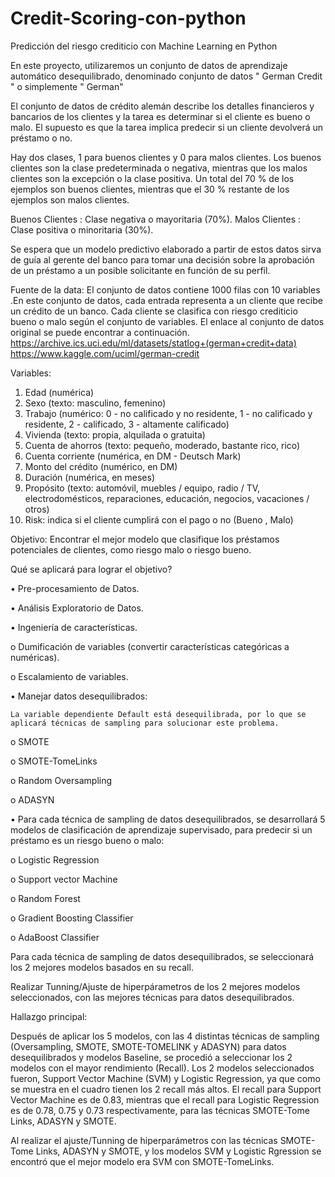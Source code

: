 # Credit-Scoring-con-python
Predicción del riesgo crediticio con  Machine Learning en Python


En este proyecto, utilizaremos un conjunto de datos de aprendizaje automático desequilibrado, denominado conjunto de datos " German Credit " o simplemente " German"

El conjunto de datos de crédito alemán describe los detalles financieros y bancarios de los clientes y la tarea es determinar si el cliente es bueno o malo. El supuesto es que la tarea implica predecir si un cliente devolverá un préstamo o no.

Hay dos clases, 1 para buenos clientes y 0 para malos clientes. Los buenos clientes son la clase predeterminada o negativa, mientras que los malos clientes son la excepción o la clase positiva. Un total del 70 % de los ejemplos son buenos clientes, mientras que el 30 % restante de los ejemplos son malos clientes.

Buenos Clientes : Clase negativa o mayoritaria (70%).
Malos Clientes : Clase positiva o minoritaria (30%).

Se espera que un modelo predictivo elaborado a partir de estos datos sirva de guía al gerente del banco para tomar una decisión sobre la aprobación de un préstamo a un posible solicitante en función de su perfil.

Fuente de la data:
El conjunto de datos contiene 1000 filas con 10 variables .En este conjunto de datos, cada entrada representa a un cliente que recibe un crédito de un banco. Cada cliente se clasifica con riesgo crediticio bueno o malo según el conjunto de variables. El enlace al conjunto de datos original se puede encontrar a continuación.
https://archive.ics.uci.edu/ml/datasets/statlog+(german+credit+data)
https://www.kaggle.com/uciml/german-credit



Variables:

1.	Edad (numérica)
2.	Sexo (texto: masculino, femenino)
3.	Trabajo (numérico: 0 - no calificado y no residente, 1 - no calificado y residente, 2 - calificado, 3 - altamente calificado)
4.	Vivienda (texto: propia, alquilada o gratuita)
5.	Cuenta de ahorros (texto: pequeño, moderado, bastante rico, rico)
6.	Cuenta corriente (numérica, en DM - Deutsch Mark)
7.	Monto del crédito (numérico, en DM)
8.	Duración (numérica, en meses)
9.	Propósito (texto: automóvil, muebles / equipo, radio / TV, electrodomésticos, reparaciones, educación, negocios, vacaciones / otros)
10.	Risk: indica si el cliente cumplirá con el pago o no (Bueno , Malo)


Objetivo: Encontrar el mejor modelo que clasifique los préstamos potenciales de clientes, como riesgo malo o riesgo bueno.

Qué se aplicará para lograr el objetivo?

•	Pre-procesamiento de Datos.

•	Análisis Exploratorio de Datos.

•	Ingeniería de características.

o	Dumificación de variables (convertir características categóricas a numéricas).

o	Escalamiento de variables.

•	Manejar datos desequilibrados:

    La variable dependiente Default está desequilibrada, por lo que se aplicará técnicas de sampling para solucionar este problema.
    
  o	SMOTE 
  
  o	SMOTE-TomeLinks
  
  o	Random Oversampling
  
  o	ADASYN
  
  
  •	Para cada técnica de sampling de datos desequilibrados, se desarrollará 5 modelos de clasificación de aprendizaje  supervisado, para predecir si un préstamo es un riesgo         bueno o malo:

  o	Logistic Regression

  o	Support vector Machine

  o	Random Forest 

  o	Gradient Boosting Classifier

  o	AdaBoost Classifier
  
  
  Para cada técnica de sampling de datos desequilibrados, se  seleccionará los 2 mejores modelos basados en su recall.

  Realizar Tunning/Ajuste de hiperpárametros de los 2 mejores modelos seleccionados, con las mejores técnicas para datos desequilibrados.
  
  
  
Hallazgo principal:


Después de aplicar los 5 modelos, con las 4 distintas técnicas de sampling (Oversampling, SMOTE, SMOTE-TOMELINK y ADASYN) para datos desequilibrados y modelos Baseline, se procedió a seleccionar los 2 modelos con el mayor rendimiento (Recall). Los 2 modelos seleccionados fueron, Support Vector Machine (SVM) y Logistic Regression, ya que como se muestra en el cuadro tienen los 2 recall más altos. El recall para Support Vector Machine es de 0.83, mientras que el recall para Logistic Regression es de 0.78, 0.75 y 0.73 respectivamente, para las técnicas SMOTE-Tome Links, ADASYN y SMOTE.

Al realizar el ajuste/Tunning de hiperparámetros con las técnicas SMOTE-Tome Links, ADASYN y SMOTE, y los modelos SVM y Logistic Rgression se encontró que el mejor modelo era SVM con SMOTE-TomeLinks.





  
  




















